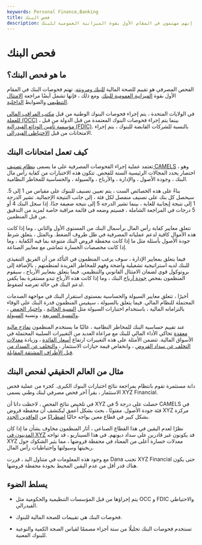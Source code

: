 ```yaml
---
keywords: Personal Finance,Banking
title: فحص البنك
description: الفحص المصرفي هو تقييم للوضع المالي للبنك. إنهم مهتمون في المقام الأول بقوة الميزانية العمومية للبنك.
---
```


# فحص البنك
## ما هو فحص البنك؟

الفحص المصرفي هو تقييم للصحة المالية [للبنك ومرونته](/bank). تهتم فحوصات البنك في المقام الأول بقوة [الميزانية العمومية للبنك](/balancesheet). ومع ذلك ، فإنها تشمل أيضًا مراجعة [الامتثال التنظيمي](/compliance-program) والضوابط [الداخلية](/internalcontrols).

في الولايات المتحدة ، يتم إجراء فحوصات البنوك الوطنية من قبل [مكتب المراقب المالي للعملة (OCC)](/office-comptroller-currency-occ) ، بينما يتم إجراء فحوصات البنوك المعتمدة من قبل الدولة من قبل [مؤسسة تأمين الودائع الفيدرالية (FDIC)](/fdic). بالنسبة للشركات القابضة للبنوك ، يتم إجراء الامتحانات من قبل [الاحتياطي الفيدرالي](/federalreservebank).

## كيف تعمل امتحانات البنك

تعتمد عملية إجراء الفحوصات المصرفية على ما يسمى [بنظام تصنيف CAMELS](/camelrating) ، وهو اختصار يحدد المجالات الرئيسية الستة للفحص. تتكون هذه الاختبارات من كفاية رأس مال البنك ، وجودة الأصول ، والإدارة ، والأرباح ، والسيولة ، والحساسية للمخاطر النظامية.

بناءً على هذه الخصائص الست ، يتم تعيين تصنيف للبنوك على مقياس من 1 إلى 5. سيحصل كل بنك على تصنيف منفصل لكل فئة ، إلى جانب النتيجة الإجمالية. تشير الدرجة 1 إلى نتيجة إيجابية للغاية ، بينما تشير الدرجة 5 إلى نتيجة ضعيفة جدًا. إذا سجل البنك 4 أو 5 درجات في المراجعة الشاملة ، فسيتم وضعه في قائمة مراقبة خاصة لمزيد من التدقيق من قبل المنظمين.

تتعلق معايير كفاية رأس المال برأسمال البنك من المستوى الأول والثاني ، وما إذا كانت هذه الأموال كافية لدعم عملياته المصرفية في ظل ظروف الضغط. وبالمثل ، يتعلق شرط جودة الأصول بأسئلة مثل ما إذا كانت محفظة قروض البنك متنوعة بما فيه الكفاية ، وما إذا كانت مخصصات الخسارة تتماشى مع معايير الصناعة.

فيما يتعلق بمعايير الإدارة ، سوف يرغب المنظمون في التأكد من أن الفريق التنفيذي للبنك لديه استراتيجية تشغيلية واضحة وفهم للمخاطر الفريدة لمنظمتهم ، بالإضافة إلى بروتوكول قوي لضمان الامتثال القانوني والتنظيمي. فيما يتعلق بمعايير الأرباح ، سيقوم المنظمون بفحص [جودة أرباح](/qualityofearnings) البنك ، وما إذا كانت هذه الأرباح تبدو مستقرة بما يكفي لدعم البنك في حالة تعرضه لضغوط.

أخيرًا ، تتعلق معايير السيولة والحساسية بمستوى استقرار البنك في مواجهة الصدمات المحتملة للنظام المالي. فيما يتعلق بالسيولة ، سيقيس المنظمون قدرة البنك على الوفاء بالتزاماته المالية ، باستخدام اختبارات السيولة مثل [النسبة الحالية](/currentratio) ، [واختبار الحمض](/acidtest) ، [والنسبة السريعة](/quickratio) ، ونسبة [السيولة](/cash-ratio).

عند تقييم حساسية البنك للمخاطر النظامية ، غالبًا ما يستخدم المنظمون [نماذج مالية معقدة](/financialmodeling) تحاكي الأداء المالي للبنك مع مراعاة العديد من التغييرات السلبية المحتملة في الأسواق المالية. تتضمن الأمثلة على هذه التغييرات ارتفاع [أسعار الفائدة](/interestrate) ، وزيادة [معدلات التخلف عن سداد القروض](/defaultrate) ، وانخفاض قيمة حيازات الاستثمار ، [والتخلف عن السداد من قبل الأطراف المشتقة المقابلة](/counterpartyrisk).

## مثال من العالم الحقيقي لفحص البنك

دانة مستثمرة تقوم بانتظام بمراجعة نتائج اختبارات البنوك الكبرى. كجزء من عملية فحص الاستثمار ، يقرأ آخر فحص مصرفي لبنك وطني يسمى XYZ Financial.

في تلخيص نتائج الفحص ، لاحظت دانا أن XYZ حصلت على درجة 5 في CAMELS في فئة جودة الأصول. مفتونًا ، بحث بشكل أعمق ليكتشف أن محفظة قروض XYZ مركزة بشكل كبير في قطاع معين يواجه حاليًا [اضطرابًا](/disruptive-technology) من [الوافدين الجدد](/barrierstoentry).

نظرًا لعدم اليقين في هذا القطاع الصناعي ، أثار المنظمون مخاوف بشأن ما إذا كان [المدينون في XYZ](/debtor) قد يكونون غير قادرين على سداد ديونهم. في هذا السيناريو ، قد تواجه XYZ معدلات خسارة أعلى من المعتاد في محفظة قروضها ، مما يثير الشكوك حول ربحيتها وسيولتها واحتياطيات رأس المال.

مع وجود هذه المعلومات في متناول اليد ، قررت Dana تجنب XYZ Financial حتى يكون هناك قدر أقل من عدم اليقين المحيط بجودة محفظة قروضها.

## يسلط الضوء

- يتم إجراؤها من قبل المؤسسات التنظيمية والحكومية مثل OCC و FDIC والاحتياطي الفيدرالي.

- فحوصات البنك هي تقييمات للصحة المالية للبنوك.

- تستخدم فحوصات البنك تحليلًا من ستة أجزاء مصممًا لقياس الصحة الكمية والنوعية للبنوك المعنية.

